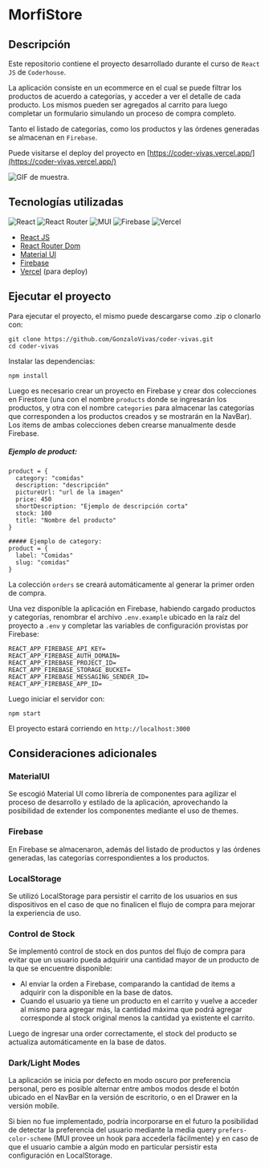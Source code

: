 # MorfiStore

## Descripción

Este repositorio contiene el proyecto desarrollado durante el curso de `React JS` de `Coderhouse`.

La aplicación consiste en un ecommerce en el cual se puede filtrar los productos de acuerdo a categorías, y acceder a ver el detalle de cada producto. Los mismos pueden ser agregados al carrito para luego completar un formulario simulando un proceso de compra completo.

Tanto el listado de categorías, como los productos y las órdenes generadas se almacenan en `Firebase`.

Puede visitarse el deploy del proyecto en [https://coder-vivas.vercel.app/](https://coder-vivas.vercel.app/)

![GIF de muestra.](/public/coder-final.gif "Vista del proyecto.")

## Tecnologías utilizadas

![React](https://img.shields.io/badge/react-%2320232a.svg?style=for-the-badge&logo=react&logoColor=%2361DAFB) ![React Router](https://img.shields.io/badge/React_Router-CA4245?style=for-the-badge&logo=react-router&logoColor=white) ![MUI](https://img.shields.io/badge/MUI-%230081CB.svg?style=for-the-badge&logo=mui&logoColor=white) ![Firebase](https://img.shields.io/badge/firebase-%23039BE5.svg?style=for-the-badge&logo=firebase) ![Vercel](https://img.shields.io/badge/vercel-%23000000.svg?style=for-the-badge&logo=vercel&logoColor=white)

* [React JS](https://reactjs.org/)
* [React Router Dom](https://reactrouter.com/)
* [Material UI](https://mui.com/)
* [Firebase](https://firebase.google.com/)
* [Vercel](https://vercel.com/) (para deploy)

## Ejecutar el proyecto

Para ejecutar el proyecto, el mismo puede descargarse como .zip o clonarlo con:

```
git clone https://github.com/GonzaloVivas/coder-vivas.git
cd coder-vivas
```

Instalar las dependencias:

```
npm install
```

Luego es necesario crear un proyecto en Firebase y crear dos colecciones en Firestore (una con el nombre `products` donde se ingresarán los productos, y otra con el nombre `categories` para almacenar las categorías que corresponden a los productos creados y se mostrarán en la NavBar). Los items de ambas colecciones deben crearse manualmente desde Firebase.

##### Ejemplo de product:
```
product = {
  category: "comidas"
  description: "descripción"
  pictureUrl: "url de la imagen"
  price: 450
  shortDescription: "Ejemplo de descripción corta"
  stock: 100
  title: "Nombre del producto"
}
```
```
##### Ejemplo de category:
product = {
  label: "Comidas"
  slug: "comidas"
}
```
La colección `orders` se creará automáticamente al generar la primer orden de compra.

Una vez disponible la aplicación en Firebase, habiendo cargado productos y categorías, renombrar el archivo `.env.example` ubicado en la raíz del proyecto a `.env` y completar las variables de configuración provistas por Firebase:

```
REACT_APP_FIREBASE_API_KEY=
REACT_APP_FIREBASE_AUTH_DOMAIN=
REACT_APP_FIREBASE_PROJECT_ID=
REACT_APP_FIREBASE_STORAGE_BUCKET=
REACT_APP_FIREBASE_MESSAGING_SENDER_ID=
REACT_APP_FIREBASE_APP_ID=
```

Luego iniciar el servidor con:

```
npm start
```

El proyecto estará corriendo en `http://localhost:3000`

## Consideraciones adicionales

### MaterialUI
Se escogió Material UI como librería de componentes para agilizar el proceso de desarrollo y estilado de la aplicación, aprovechando la posibilidad de extender los componentes mediante el uso de themes.
### Firebase
En Firebase se almacenaron, además del listado de productos y las órdenes generadas, las categorías correspondientes a los productos.
### LocalStorage
Se utilizó LocalStorage para persistir el carrito de los usuarios en sus dispositivos en el caso de que no finalicen el flujo de compra para mejorar la experiencia de uso.
### Control de Stock
Se implementó control de stock en dos puntos del flujo de compra para evitar que un usuario pueda adquirir una cantidad mayor de un producto de la que se encuentre disponible:
* Al enviar la orden a Firebase, comparando la cantidad de items a adquirir con la disponible en la base de datos.
* Cuando el usuario ya tiene un producto en el carrito y vuelve a acceder al mismo para agregar más, la cantidad máxima que podrá agregar corresponde al stock original menos la cantidad ya existente el carrito.

Luego de ingresar una order correctamente, el stock del producto se actualiza automáticamente en la base de datos.
### Dark/Light Modes
La aplicación se inicia por defecto en modo oscuro por preferencia personal, pero es posible alternar entre ambos modos desde el botón ubicado en el NavBar en la versión de escritorio, o en el Drawer en la versión mobile.

Si bien no fue implementado, podría incorporarse en el futuro la posibilidad de detectar la preferencia del usuario mediante la media query `prefers-color-scheme` (MUI provee un hook para accederla fácilmente) y en caso de que el usuario cambie a algún modo en particular persistir esta configuración en LocalStorage.